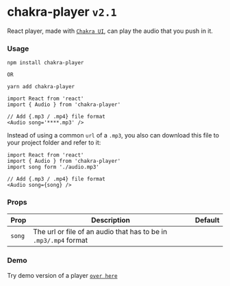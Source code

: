 # chakra-player `v2.1`

React player, made with [`Chakra UI`](https://chakra-ui.com/), can play the audio that you push in it.

### Usage

```shell
npm install chakra-player

OR

yarn add chakra-player
```

```shell
import React from 'react'
import { Audio } from 'chakra-player'

// Add {.mp3 / .mp4} file format
<Audio song='****.mp3' />
```

Instead of using a common `url` of a `.mp3`, you also can download this file to your project folder and refer to it:

```shell
import React from 'react'
import { Audio } from 'chakra-player'
import song form './audio.mp3'

// Add {.mp3 / .mp4} file format
<Audio song={song} />
```

### Props

| Prop   | Description                                                      | Default |
| ------ | ---------------------------------------------------------------- | ------- |
| `song` | The url or file of an audio that has to be in `.mp3/.mp4` format |

### Demo

Try demo version of a player [`over here`](https://greendevald1523.github.io/player/)
